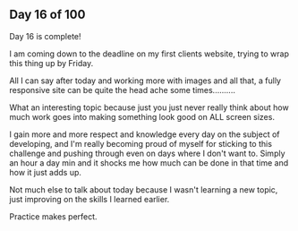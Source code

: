 Day 16 of 100
------------------

Day 16 is complete!

I am coming down to the deadline on my first clients website, trying to wrap this thing up by Friday.

All I can say after today and working more with images and all that, a fully responsive site can be quite the head ache some times..........

What an interesting topic because just you just never really think about how much work goes into making something look good on ALL screen sizes.

I gain more and more respect and knowledge every day on the subject of developing, and I'm really becoming proud of myself for sticking to this challenge and pushing through even on days where I don't want to. Simply an hour a day min and it shocks me how much can be done in that time and how it just adds up.

Not much else to talk about today because I wasn't learning a new topic, just improving on the skills I learned earlier.

Practice makes perfect.
